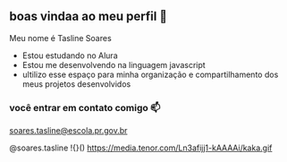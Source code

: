 ## boas vindaa ao meu perfil 💙

Meu nome é Tasline Soares 

- Estou estudando no Alura 
- Estou me desenvolvendo na linguagem javascript
- ultilizo esse espaço para minha organização e compartilhamento dos meus projetos desenvolvidos

### você entrar em contato comigo 📫

soares.tasline@escola.pr.gov.br

@soares.tasline 
!{}()
https://media.tenor.com/Ln3afijj1-kAAAAi/kaka.gif
